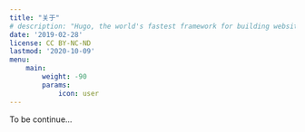 ```yaml
---
title: "关于"
# description: "Hugo, the world's fastest framework for building websites"
date: '2019-02-28'
license: CC BY-NC-ND
lastmod: '2020-10-09'
menu:
    main:
        weight: -90
        params:
            icon: user
---
```


To be continue...
